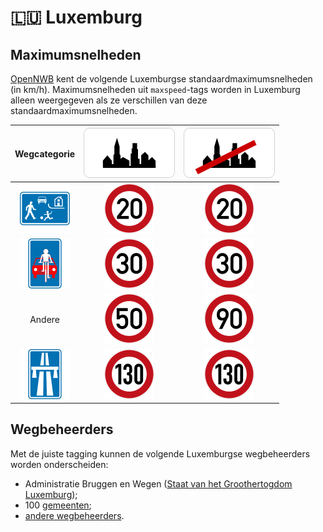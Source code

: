# 🇱🇺 Luxemburg

Maximumsnelheden
----------------

[OpenNWB](../README.md) kent de volgende Luxemburgse standaardmaximumsnelheden (in km/h).
Maximumsnelheden uit `maxspeed`-tags worden in Luxemburg alleen weergegeven als ze verschillen van deze standaardmaximumsnelheden.

| Wegcategorie | ![Binnen de bebouwde kom (bibeko)](urban/yes.svg) | ![Buiten de bebouwde kom](urban/no.svg) |
| :----------: | :-----------------------------------------------: | :-------------------------------------: |
| ![Woongebied (erf)](highway/erf.svg) | ![20](maxspeed/20.svg) | ![20](maxspeed/20.svg) |
| ![Fietsstraat (FS)](highway/FS.svg) | ![30](maxspeed/30.svg) | ![30](maxspeed/30.svg) |
| Andere | ![50](maxspeed/50.svg) | ![90](maxspeed/90.svg) |
| ![Autosnelweg (ASW)](highway/ASW.svg) | ![130](maxspeed/130.svg) | ![130](maxspeed/130.svg) |

Wegbeheerders
-------------

Met de juiste tagging kunnen de volgende Luxemburgse wegbeheerders worden onderscheiden:

* Administratie Bruggen en Wegen ([Staat van het Groothertogdom Luxemburg](../road-operators/landen.md));
* 100 [gemeenten](../road-operators/gemeenten.md);
* [andere wegbeheerders](../road-operators/other.md).
